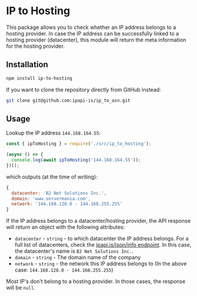 # IP to Hosting

This package allows you to check whether an IP address belongs to a hosting provider. In case the IP address can be successfully linked to a hosting provider (datacenter), this module will return the meta information for the hosting provider.

## Installation

```bash
npm install ip-to-hosting
```

If you want to clone the repository directly from GitHub instead:

```bash
git clone git@github.com:ipapi-is/ip_to_asn.git
```

## Usage

Lookup the IP address `144.168.164.55`:

```JavaScript
const { ipToHosting } = require('./src/ip_to_hosting');

(async () => {
  console.log(await ipToHosting('144.168.164.55'));
})();
```

which outputs (at the time of writing):

```JavaScript
{
  datacenter: 'B2 Net Solutions Inc.',
  domain: 'www.servermania.com',
  network: '144.168.128.0 - 144.168.255.255'
}
```

If the IP address belongs to a datacenter/hosting provider, the API response will return an object with the following attributes:

- `datacenter` - `string` - to which datacenter the IP address belongs. For a full list of datacenters, check the [ipapi.is/json/info endpoint](https://ipapi.is/json/info). In this case, the datacenter's name is `B2 Net Solutions Inc.`.
- `domain` - `string` - The domain name of the company
- `network` - `string` - the network this IP address belongs to (In the above case: `144.168.128.0 - 144.168.255.255`)

Most IP's don't belong to a hosting provider. In those cases, the response will be `null`.

